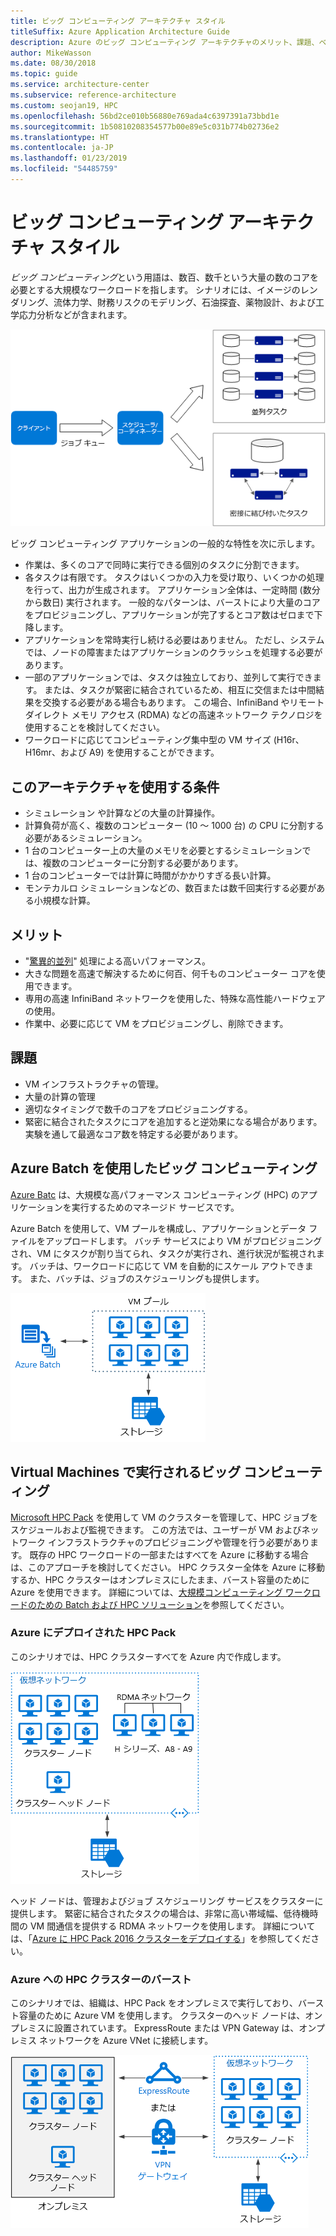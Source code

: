 ```yaml
---
title: ビッグ コンピューティング アーキテクチャ スタイル
titleSuffix: Azure Application Architecture Guide
description: Azure のビッグ コンピューティング アーキテクチャのメリット、課題、ベスト プラクティスを説明します。
author: MikeWasson
ms.date: 08/30/2018
ms.topic: guide
ms.service: architecture-center
ms.subservice: reference-architecture
ms.custom: seojan19, HPC
ms.openlocfilehash: 56bd2ce010b56880e769ada4c6397391a73bbd1e
ms.sourcegitcommit: 1b50810208354577b00e89e5c031b774b02736e2
ms.translationtype: HT
ms.contentlocale: ja-JP
ms.lasthandoff: 01/23/2019
ms.locfileid: "54485759"
---
```

# <a name="big-compute-architecture-style"></a>ビッグ コンピューティング アーキテクチャ スタイル

*ビッグ コンピューティング*という用語は、数百、数千という大量の数のコアを必要とする大規模なワークロードを指します。 シナリオには、イメージのレンダリング、流体力学、財務リスクのモデリング、石油探査、薬物設計、および工学応力分析などが含まれます。

![ビッグ コンピューティング アーキテクチャ スタイルの論理図](./images/big-compute-logical.png)

ビッグ コンピューティング アプリケーションの一般的な特性を次に示します。

- 作業は、多くのコアで同時に実行できる個別のタスクに分割できます。
- 各タスクは有限です。 タスクはいくつかの入力を受け取り、いくつかの処理を行って、出力が生成されます。 アプリケーション全体は、一定時間 (数分から数日) 実行されます。 一般的なパターンは、バーストにより大量のコアをプロビジョニングし、アプリケーションが完了するとコア数はゼロまで下降します。
- アプリケーションを常時実行し続ける必要はありません。 ただし、システムでは、ノードの障害またはアプリケーションのクラッシュを処理する必要があります。
- 一部のアプリケーションでは、タスクは独立しており、並列して実行できます。 または、タスクが緊密に結合されているため、相互に交信または中間結果を交換する必要がある場合もあります。 この場合、InfiniBand やリモート ダイレクト メモリ アクセス (RDMA) などの高速ネットワーク テクノロジを使用することを検討してください。
- ワークロードに応じてコンピューティング集中型の VM サイズ (H16r、H16mr、および A9) を使用することができます。

## <a name="when-to-use-this-architecture"></a>このアーキテクチャを使用する条件

- シミュレーション や計算などの大量の計算操作。
- 計算負荷が高く、複数のコンピューター (10 ～ 1000 台) の CPU に分割する必要があるシミュレーション。
- 1 台のコンピューター上の大量のメモリを必要とするシミュレーションでは、複数のコンピューターに分割する必要があります。
- 1 台のコンピューターでは計算に時間がかかりすぎる長い計算。
- モンテカルロ シミュレーションなどの、数百または数千回実行する必要がある小規模な計算。

## <a name="benefits"></a>メリット

- "[驚異的並列][embarrassingly-parallel]" 処理による高いパフォーマンス。
- 大きな問題を高速で解決するために何百、何千ものコンピューター コアを使用できます。
- 専用の高速 InfiniBand ネットワークを使用した、特殊な高性能ハードウェアの使用。
- 作業中、必要に応じて VM をプロビジョニングし、削除できます。

## <a name="challenges"></a>課題

- VM インフラストラクチャの管理。
- 大量の計算の管理
- 適切なタイミングで数千のコアをプロビジョニングする。
- 緊密に結合されたタスクにコアを追加すると逆効果になる場合があります。 実験を通して最適なコア数を特定する必要があります。

## <a name="big-compute-using-azure-batch"></a>Azure Batch を使用したビッグ コンピューティング

[Azure Batc][batch] は、大規模な高パフォーマンス コンピューティング (HPC) のアプリケーションを実行するためのマネージド サービスです。

Azure Batch を使用して、VM プールを構成し、アプリケーションとデータ ファイルをアップロードします。 バッチ サービスにより VM がプロビジョニングされ、VM にタスクが割り当てられ、タスクが実行され、進行状況が監視されます。 バッチは、ワークロードに応じて VM を自動的にスケール アウトできます。 また、バッチは、ジョブのスケジューリングも提供します。

![Azure Batch を使用したビッグ コンピューティングの図](./images/big-compute-batch.png)

## <a name="big-compute-running-on-virtual-machines"></a>Virtual Machines で実行されるビッグ コンピューティング

[Microsoft HPC Pack][hpc-pack] を使用して VM のクラスターを管理して、HPC ジョブをスケジュールおよび監視できます。 この方法では、ユーザーが VM およびネットワーク インフラストラクチャのプロビジョニングや管理を行う必要があります。 既存の HPC ワークロードの一部またはすべてを Azure に移動する場合は、このアプローチを検討してください。 HPC クラスター全体を Azure に移動するか、HPC クラスターはオンプレミスにしたまま、バースト容量のために Azure を使用できます。 詳細については、[大規模コンピューティング ワークロードのための Batch および HPC ソリューション][batch-hpc-solutions]を参照してください。

### <a name="hpc-pack-deployed-to-azure"></a>Azure にデプロイされた HPC Pack

このシナリオでは、HPC クラスターすべてを Azure 内で作成します。

![Azure にデプロイされた HPC Pack の図](./images/big-compute-iaas.png)

ヘッド ノードは、管理およびジョブ スケジューリング サービスをクラスターに提供します。 緊密に結合されたタスクの場合は、非常に高い帯域幅、低待機時間の VM 間通信を提供する RDMA ネットワークを使用します。 詳細については、「[Azure に HPC Pack 2016 クラスターをデプロイする][deploy-hpc-azure]」を参照してください。

### <a name="burst-an-hpc-cluster-to-azure"></a>Azure への HPC クラスターのバースト

このシナリオでは、組織は、HPC Pack をオンプレミスで実行しており、バースト容量のために Azure VM を使用します。 クラスターのヘッド ノードは、オンプレミスに設置されています。 ExpressRoute または VPN Gateway は、オンプレミス ネットワークを Azure VNet に接続します。

![ハイブリッド ビッグ コンピューティング クラスターの図](./images/big-compute-hybrid.png)

<!-- links -->

[batch]: /azure/batch/
[batch-hpc-solutions]: /azure/batch/batch-hpc-solutions
[deploy-hpc-azure]: /azure/virtual-machines/windows/hpcpack-2016-cluster
[embarrassingly-parallel]: https://en.wikipedia.org/wiki/Embarrassingly_parallel
[hpc-pack]: https://technet.microsoft.com/library/cc514029
